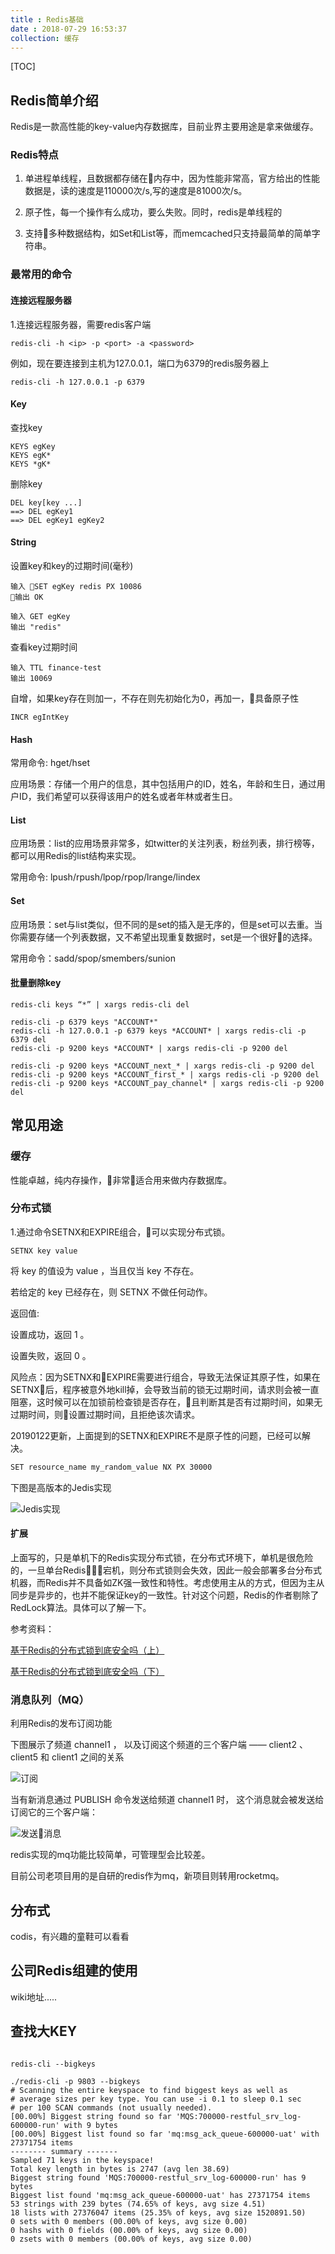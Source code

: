 ```yaml
---
title : Redis基础
date : 2018-07-29 16:53:37
collection: 缓存
---
```


[TOC]

## Redis简单介绍

Redis是一款高性能的key-value内存数据库，目前业界主要用途是拿来做缓存。

### Redis特点

1. 单进程单线程，且数据都存储在内存中，因为性能非常高，官方给出的性能数据是，读的速度是110000次/s,写的速度是81000次/s。

2. 原子性，每一个操作有么成功，要么失败。同时，redis是单线程的

3. 支持多种数据结构，如Set和List等，而memcached只支持最简单的简单字符串。

### 最常用的命令

#### 连接远程服务器

1.连接远程服务器，需要redis客户端

```shell
redis-cli -h <ip> -p <port> -a <password>
```

例如，现在要连接到主机为127.0.0.1，端口为6379的redis服务器上

```shell
redis-cli -h 127.0.0.1 -p 6379
```

#### Key

查找key

```shell
KEYS egKey
KEYS egK*
KEYS *gK*
```

删除key

```shell
DEL key[key ...]
==> DEL egKey1
==> DEL egKey1 egKey2
```

#### String

设置key和key的过期时间(毫秒)

```shell
输入 SET egKey redis PX 10086
输出 OK

输入 GET egKey
输出 "redis"
```

查看key过期时间

```shell
输入 TTL finance-test
输出 10069
```

自增，如果key存在则加一，不存在则先初始化为0，再加一，具备原子性

```shell
INCR egIntKey
```

#### Hash

常用命令: hget/hset

应用场景：存储一个用户的信息，其中包括用户的ID，姓名，年龄和生日，通过用户ID，我们希望可以获得该用户的姓名或者年林或者生日。

#### List

应用场景：list的应用场景非常多，如twitter的关注列表，粉丝列表，排行榜等，都可以用Redis的list结构来实现。

常用命令: lpush/rpush/lpop/rpop/lrange/lindex

#### Set

应用场景：set与list类似，但不同的是set的插入是无序的，但是set可以去重。当你需要存储一个列表数据，又不希望出现重复数据时，set是一个很好的选择。

常用命令：sadd/spop/smembers/sunion

#### 批量删除key

```shell
redis-cli keys “*” | xargs redis-cli del

redis-cli -p 6379 keys "ACCOUNT*"
redis-cli -h 127.0.0.1 -p 6379 keys *ACCOUNT* | xargs redis-cli -p 6379 del
redis-cli -p 9200 keys *ACCOUNT* | xargs redis-cli -p 9200 del
```

```shell
redis-cli -p 9200 keys *ACCOUNT_next_* | xargs redis-cli -p 9200 del
redis-cli -p 9200 keys *ACCOUNT_first_* | xargs redis-cli -p 9200 del
redis-cli -p 9200 keys *ACCOUNT_pay_channel* | xargs redis-cli -p 9200 del
```

## 常见用途

### 缓存

性能卓越，纯内存操作，非常适合用来做内存数据库。

### 分布式锁

1.通过命令SETNX和EXPIRE组合，可以实现分布式锁。

```shell
SETNX key value
```

将 key 的值设为 value ，当且仅当 key 不存在。

若给定的 key 已经存在，则 SETNX 不做任何动作。

返回值:

设置成功，返回 1 。

设置失败，返回 0 。

风险点：因为SETNX和EXPIRE需要进行组合，导致无法保证其原子性，如果在SETNX后，程序被意外地kill掉，会导致当前的锁无过期时间，请求则会被一直阻塞，这时候可以在加锁前检查锁是否存在，且判断其是否有过期时间，如果无过期时间，则设置过期时间，且拒绝该次请求。

20190122更新，上面提到的SETNX和EXPIRE不是原子性的问题，已经可以解决。

```sh
SET resource_name my_random_value NX PX 30000
```

下图是高版本的Jedis实现

![Jedis实现](https://ws1.sinaimg.cn/large/005H7Wvygy1fzeo1r256dj30hp024mx9.jpg)

#### 扩展

上面写的，只是单机下的Redis实现分布式锁，在分布式环境下，单机是很危险的，一旦单台Redis宕机，则分布式锁则会失效，因此一般会部署多台分布式机器，而Redis并不具备如ZK强一致性和特性。考虑使用主从的方式，但因为主从同步是异步的，也并不能保证key的一致性。针对这个问题，Redis的作者剔除了RedLock算法。具体可以了解一下。

参考资料：

[基于Redis的分布式锁到底安全吗（上）](https://mp.weixin.qq.com/s/JTsJCDuasgIJ0j95K8Ay8w)

[基于Redis的分布式锁到底安全吗（下）](https://mp.weixin.qq.com/s/4CUe7OpM6y1kQRK8TOC_qQ)

### 消息队列（MQ）

利用Redis的发布订阅功能

下图展示了频道 channel1 ， 以及订阅这个频道的三个客户端 —— client2 、 client5 和 client1 之间的关系

![订阅](http://www.runoob.com/wp-content/uploads/2014/11/pubsub1.png)

当有新消息通过 PUBLISH 命令发送给频道 channel1 时， 这个消息就会被发送给订阅它的三个客户端：

![发送消息](http://www.runoob.com/wp-content/uploads/2014/11/pubsub2.png)

redis实现的mq功能比较简单，可管理型会比较差。

目前公司老项目用的是自研的redis作为mq，新项目则转用rocketmq。

## 分布式

codis，有兴趣的童鞋可以看看

## 公司Redis组建的使用

wiki地址.....

## 查找大KEY

```shell

redis-cli --bigkeys

./redis-cli -p 9803 --bigkeys
# Scanning the entire keyspace to find biggest keys as well as
# average sizes per key type. You can use -i 0.1 to sleep 0.1 sec
# per 100 SCAN commands (not usually needed).
[00.00%] Biggest string found so far 'MQS:700000-restful_srv_log-600000-run' with 9 bytes
[00.00%] Biggest list found so far 'mq:msg_ack_queue-600000-uat' with 27371754 items
-------- summary -------
Sampled 71 keys in the keyspace!
Total key length in bytes is 2747 (avg len 38.69)
Biggest string found 'MQS:700000-restful_srv_log-600000-run' has 9 bytes
Biggest list found 'mq:msg_ack_queue-600000-uat' has 27371754 items
53 strings with 239 bytes (74.65% of keys, avg size 4.51)
18 lists with 27376047 items (25.35% of keys, avg size 1520891.50)
0 sets with 0 members (00.00% of keys, avg size 0.00)
0 hashs with 0 fields (00.00% of keys, avg size 0.00)
0 zsets with 0 members (00.00% of keys, avg size 0.00)
```
